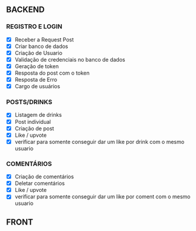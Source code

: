 ## BACKEND

### REGISTRO E LOGIN

- [x] Receber a Request Post
- [x] Criar banco de dados
- [x] Criação de Usuario
- [x] Validação de credenciais no banco de dados
- [x] Geração de token
- [x] Resposta do post com o token
- [x] Resposta de Erro
- [x] Cargo de usuários

### POSTS/DRINKS

- [x] Listagem de drinks
- [x] Post individual
- [x] Criação de post
- [x] Like / upvote
- [x] verificar para somente conseguir dar um like por drink com o mesmo usuario

### COMENTÁRIOS

- [x] Criação de comentários
- [x] Deletar comentários
- [x] Like / upvote
- [x] verificar para somente conseguir dar um like por coment com o mesmo usuario

## FRONT
